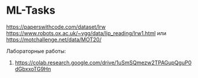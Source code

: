 # ML-Tasks
https://paperswithcode.com/dataset/lrw
https://www.robots.ox.ac.uk/~vgg/data/lip_reading/lrw1.html
или
https://motchallenge.net/data/MOT20/


Лабораторные работы:

1. https://colab.research.google.com/drive/1uSmSQmezw2TPAGupQguP0dGbxxoTG9Hn
